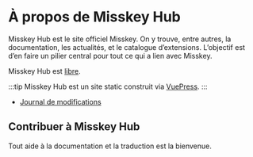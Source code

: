 # À propos de Misskey Hub
Misskey Hub est le site officiel Misskey. On y trouve, entre autres, la documentation, les actualités, et le catalogue d’extensions.
L’objectif est d’en faire un pilier central pour tout ce qui a lien avec  Misskey.

Misskey Hub est [libre](https://github.com/misskey-dev/misskey-hub).

:::tip
Misskey Hub est un site static construit via [VuePress](https://github.com/vuepress/vuepress-next).
:::

- [Journal de modifications](../updates.md)

## Contribuer à Misskey Hub
Tout aide à la documentation et la traduction est la bienvenue.
